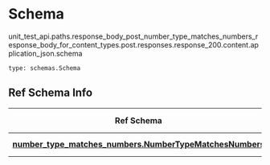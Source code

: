 # Schema
unit_test_api.paths.response_body_post_number_type_matches_numbers_response_body_for_content_types.post.responses.response_200.content.application_json.schema
```
type: schemas.Schema
```

## Ref Schema Info
Ref Schema | Input Type | Output Type
---------- | ---------- | -----------
[**number_type_matches_numbers.NumberTypeMatchesNumbers**](../../../../../../../../components/schema/number_type_matches_numbers.md) | float, int | float, int
